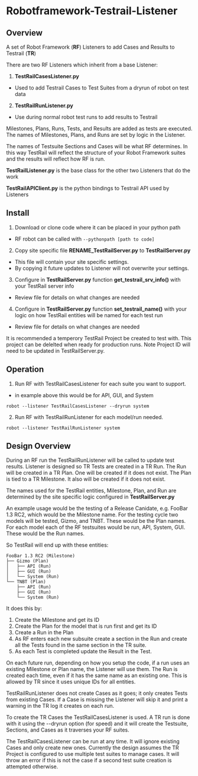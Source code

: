 # Robotframework-Testrail-Listener
## Overview

A set of Robot Framework (**RF**) Listeners to add Cases and Results to Testrail (**TR**)

There are two RF Listeners which inherit from a base Listener:

1. **TestRailCasesListener.py**
  * Used to add Testrail Cases to Test Suites from a dryrun of robot on test data
2. **TestRailRunListener.py**
  * Use during normal robot test runs to add results to Testrail 

Milestones, Plans, Runs, Tests, and Results are added as tests are executed. The names 
of Milestones, Plans, and Runs are set by logic in the Listener.

The names of Testsuite Sections and Cases will be what RF determines.  In this way TestRail will reflect
the structure of your Robot Framework suites and the results will reflect how RF is run.

**TestRailListener.py** is the base class for the other two Listeners that do the work

**TestRailAPIClient.py** is the python bindings to Testrail API used by Listeners

## Install

1. Download or clone code where it can be placed in your python path
  * RF robot can be called with `--pythonpath [path to code]`
2. Copy site specific file **RENAME_TestRailServer.py** to **TestRailServer.py**
  * This file will contain your site specific settings.
  * By copying it future updates to Listener will not overwrite your settings.
3. Configure in **TestRailServer.py** function **get_testrail_srv_info()** with your TestRail server info
  * Review file for details on what changes are needed
4. Configure in **TestRailServer.py** function **set_testrail_name()** with your logic on how TestRail entities will be named for each test run
  * Review file for details on what changes are needed

It is recommended a temperory TestRail Project be created to test with.  This project can be delelted when ready
for production runs.  Note Project ID will need to be updated in TestRailServer.py.

## Operation

1. Run RF with TestRailCasesListener for each suite you want to support.
  * in example above this would be for API, GUI, and System

  `robot --listener TestRailCasesListener --dryrun system`

2. Run RF with TestRailRunListener for each model/run needed.

  `robot --listener TestRailRunListener system`

## Design Overview

During an RF run the TestRailRunListener will be called to update test results. Listener is designed so
TR Tests are created in a TR Run.  The Run will be created in a TR Plan.  One will be created if it does not exist.
The Plan is tied to a TR Milestone.  It also will be created if it does not exist.

The names used for the TestRail entities, Milestone, Plan, and Run are determined by the site specific logic 
configured in **TestRailServer.py**

An example usage would be the testing of a Release Canidate, e.g. FooBar 1.3 RC2, which would be the Milestone name.
For the testing cycle two models will be tested, Gizmo, and TNBT.  These would be the Plan names.  For each model 
each of the RF testsuites would be run, API, System, GUI.  These would be the Run names.

So TestRail will end up with these entities:

```
FooBar 1.3 RC2 (Milestone)
├── Gizmo (Plan)
│   ├── API (Run)
│   ├── GUI (Run)
│   └── System (Run)
└── TNBT (Plan)
    ├── API (Run)
    ├── GUI (Run)
    └── System (Run)
```

It does this by:

1. Create the Milestone and get its ID
2. Create the Plan for the model that is run first and get its ID
3. Create a Run in the Plan
4. As RF enters each new subsuite create a section in the Run and create all the Tests found
in the same section in the TR suite.
5. As each Test is completed update the Result in the Test.

On each future run, depending on how you setup the code, if a run uses an existing Milestone or Plan name, 
the Listener will use them.  The Run is created each time, even if it has the same name as an existing one.
This is allowed by TR since it uses unique IDs for all entities.

TestRailRunListener does not create Cases as it goes; it only creates Tests from existing Cases. If a Case is
missing the Listener will skip it and print a warning in the TR log it creates on each run.

To create the TR Cases the TestRailCasesListener is used.  A TR run is done with it using the 
--dryrun option (for speed) and it will create the Testsuite, Sections, and Cases as it traverses 
your RF suites.

The TestRailCasesListener can be run at any time.  It will ignore existing Cases and only create new ones.
Currently the design assumes the TR Project is configured to use multiple test suites to manage cases.  It will 
throw an error if this is not the case if a second test suite creation is attempted otherwise.

